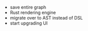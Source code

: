 - save entire graph
- Rust rendering engine
- migrate over to AST instead of DSL
- start upgrading UI
